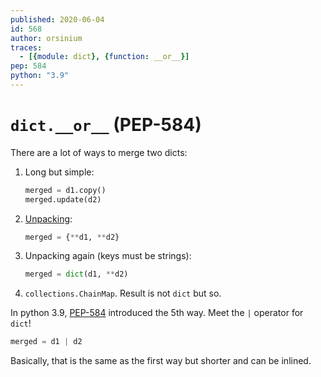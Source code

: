 ```yaml
---
published: 2020-06-04
id: 568
author: orsinium
traces:
  - [{module: dict}, {function: __or__}]
pep: 584
python: "3.9"
---
```


# `dict.__or__` (PEP-584)

There are a lot of ways to merge two dicts:

1. Long but simple:

    ```python
    merged = d1.copy()
    merged.update(d2)
    ```

1. [Unpacking](https://t.me/pythonetc/538):

    ```python
    merged = {**d1, **d2}
    ```

1. Unpacking again (keys must be strings):

    ```python
    merged = dict(d1, **d2)
    ```

1. `collections.ChainMap`. Result is not `dict` but so.

In python 3.9, [PEP-584](https://www.python.org/dev/peps/pep-0584/) introduced the 5th way. Meet the `|` operator for `dict`!

```python
merged = d1 | d2
```

Basically, that is the same as the first way but shorter and can be inlined.
